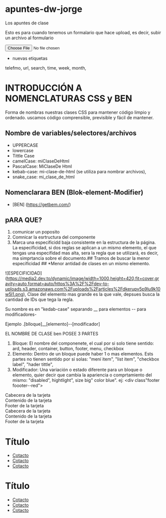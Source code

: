 # apuntes-dw-jorge
Los apuntes de clase

Esto es para cuando tenemos un formalario que hace upload, es decir, subir un archivo al formulario

<form method="POST"  enctype="multipart/form-date">
<input type="file">
</form>

- nuevas etiquetas

telefmo, url, search, time, week, month, 


# INTRODUCCIÓN A NOMENCLATURAS CSS y BEN

Forma de nombras nuestras clases CSS para mantener código limpio y ordenado. uscamos código comprensible, previsible y fácil de mantener.

## Nombre de variables/selectores/archivos

- UPPERCASE
- lowercase
- Tittle Case
- camelCase: miClaseDeHtml
- PascalCase: MiClaseDe Html
- kebab-case: mi-clase-de-html (se utiliza para nombrar archivos), 
- snake_case: mi_clase_de_html 

## Nomenclarara BEN (Blok-element-Modifier)

- [BEN] (https://getbem.com/) 

## pARA QUE?

1. comunicar un poposito
2. Comnicar la esrtructura del componente
3. Marca una especificidd baja consistente en la estructura de la página. La especificidad, si dos reglas se aplican a un mismo elemento, el que tengas una especifidad mas alta, sera la regla que se utilizará, es decir, ma simprtancia sobre el documento.## Tramos de buscar la menor especificidad ## *Menor antidad de clases en un mismo elemento.

![ESPECIFICIDAD] (https://media2.dev.to/dynamic/image/width=1000,height=420,fit=cover,gravity=auto,format=auto/https%3A%2F%2Fdev-to-uploads.s3.amazonaws.com%2Fuploads%2Farticles%2Fdkerupv5p9lu9k10w5l1.png), Clase del elemento mas grande es la que vale, depsues busca la cantidad de IDs que tega la regla.

Su nombre es en "kedab-case" separando __ para elementos -- para modificadores-

Ejemplo 
.[blloque]__[elemento]--[modificador]

EL NOMBRE DE CLASE ben POSEE 3 PARTES

1. Bloque: El nombre del componenete, el cual por si solo tiene sentido: ard, header, container, button, footer, menu, checkbox
2. Elemento: Dentro de un bloque puede haber 1 o mas elementos. Ests partes no tienen sentido por si solas: "mení item", "list item", "checkbox label", "hader tittle", 
3. Modificador: Una variación o estado diferente para un bloque o elemento, quier decir que cambia la apariencia o comprtamiento del mismo: "disabled", hightlight", size big" color blue".
ej: <div class"footer foooter--red"></div>

<style>
.card{}
.card__header{}
.card__content{}
.card__footer{}    

form{}
.form__input{}

</style>

<div class="card">

<div class="card__header">Cabecera de la tarjeta</div>
<div class="card__content">Contenido de la tarjeta</div>
<div class="card__footer">Footer de la tarjeta</div>

<div class="card__header  card__header--xmas">Cabecera de la tarjeta</div>
<div class="card__content">Contenido de la tarjeta</div>
<div class="card__footer">Footer de la tarjeta</div>


<div class="sidebar">
    <h1 class="sidebar__tittle">Título</h1>
    <ul class="sidebar__nav-list">
        <li class="sidebar__nav-item">
            <a class="sidebar__lin" href="#">Cotacto</a>
        </li>
        <li>
            <a href="#">Cotacto</a>
        </li>
        <li>
            <a href="#">Cotacto</a>
        </li>
    </ul>
</div>

<div class="sidebar">
    <h1 class="sidebar__tittle">Título</h1>
    <ul class="lista">
        <li class="lista__item">
            <a class="lista__link" href="#">Cotacto</a>
        </li>
        <li>
            <a href="#">Cotacto</a>
        </li>
        <li>
            <a href="#">Cotacto</a>
        </li>
    </ul>
</div>

